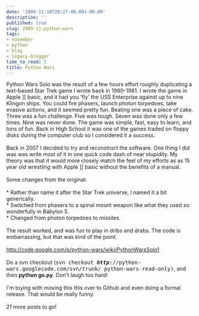 ```yaml
---
date: '2009-11-10T20:27:00.001-08:00'
description: ''
published: true
slug: 2009-11-python-wars
tags:
- november
- python
- blog
- legacy-blogger
time_to_read: 5
title: Python Wars
---
```


Python Wars Solo was the result of a few hours effort roughly duplicating a text-based Star Trek game I wrote back in 1980-1981. I wrote the game in Apple ][ basic, and it had you 'fly' the USS Enterprise against up to nine Klingon ships. You could fire phasers, launch photon torpedoes, take evasive actions, and it seemed pretty fun.  Beating one was a piece of cake. Three was a fun challenge. Five was tough. Seven was done only a few times. Nine was never done. The game was simple, fast, easy to learn, and tons of fun. Back in High School it was one of the games traded on floppy disks during the computer club so I considered it a success.<br /><br />Back in 2007 I decided to try and reconstruct the software. One thing I did was was write most of it in one quick code dash of near stupidity. My theory was that it would more closely match the feel of my efforts as as 15 year old wrestling with Apple ][ basic without the benefits of a manual.<br /><br />Some changes from the original:<br /><br /> * Rather than name it after the Star Trek universe, I named it a bit generically.<br /> * Switched from phasers to a spinal mount weapon like what they used so wonderfully in Babylon 5.<br /> * Changed from photon torpedoes to missiles.<br /><br />The result worked, and was fun to play in dribs and drabs. The code is embarrassing, but that was kind of the point.<br /><br /><a href="http://code.google.com/p/python-wars/wiki/PythonWarsSolo1">http://code.google.com/p/python-wars/wiki/PythonWarsSolo1</a><br /><br />Do a svn checkout (<tt id="checkoutcmd">svn checkout <strong><em>http</em></strong>://python-wars.googlecode.com/svn/trunk/ python-wars-read-only)</tt>, and then <span style="font-weight: bold;">python go.py</span>. Don't laugh too hard!<br /><br />I'm toying with moving this this over to Github and even doing a formal release. That would be really funny.<br /><br />21 more posts to go!